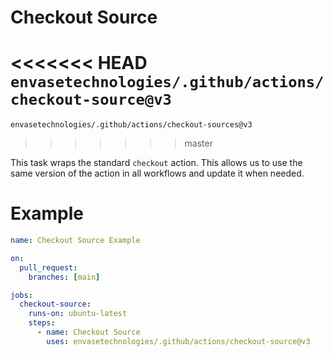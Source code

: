 # Checkout Source

<<<<<<< HEAD
`envasetechnologies/.github/actions/checkout-source@v3`
=======
`envasetechnologies/.github/actions/checkout-sources@v3`
>>>>>>> master

This task wraps the standard `checkout` action. This allows us to use the same version of the action in all workflows and update it when needed.

# Example

```yaml
name: Checkout Source Example

on:
  pull_request:
    branches: [main]

jobs:
  checkout-source:
    runs-on: ubuntu-latest
    steps:
      - name: Checkout Source
        uses: envasetechnologies/.github/actions/checkout-source@v3
```
